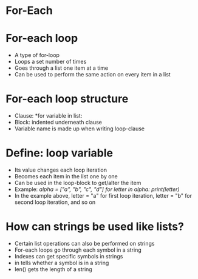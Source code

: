 # For-Each
  # For-each loop
  * A type of for-loop
  * Loops a set number of times
  * Goes through a list one item at a time
  * Can be used to perform the same action on every item in a list
  # For-each loop structure
  * Clause: 
    *for variable in list:
  * Block: indented underneath clause
  * Variable name is made up when writing loop-clause
  # Define: loop variable
  * Its value changes each loop iteration
  * Becomes each item in the list one by one
  * Can be used in the loop-block to get/alter the item
  * Example:
    *alpha = ["a", "b", "c", "d"]
    for letter in alpha:
            print(letter)*
  * In the example above, letter = "a" for first loop iteration, letter = "b" for second loop iteration, and so on
  # How can strings be used like lists?
  * Certain list operations can also be performed on strings
  * For-each loops go through each symbol in a string
  * Indexes can get specific symbols in strings
  * in tells whether a symbol is in a string
  * len() gets the length of a string
